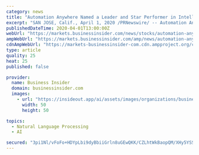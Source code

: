 ```yaml
---
category: news
title: "Automation Anywhere Named a Leader and Star Performer in Intelligent Document Processing PEAK Matrix® Assessment by Everest Group"
excerpt: "SAN JOSE, Calif., April 1, 2020 /PRNewswire/ -- Automation Anywhere, a global leader in Robotic Process Automation (RPA), today announced that"
publishedDateTime: 2020-04-01T13:00:00Z
webUrl: "https://markets.businessinsider.com/news/stocks/automation-anywhere-named-a-leader-and-star-performer-in-intelligent-document-processing-peak-matrix-assessment-by-everest-group-1029054696"
ampWebUrl: "https://markets.businessinsider.com/amp/news/automation-anywhere-named-a-leader-and-star-performer-in-intelligent-document-processing-peak-matrix-assessment-by-everest-group-1029054696"
cdnAmpWebUrl: "https://markets-businessinsider-com.cdn.ampproject.org/c/s/markets.businessinsider.com/amp/news/automation-anywhere-named-a-leader-and-star-performer-in-intelligent-document-processing-peak-matrix-assessment-by-everest-group-1029054696"
type: article
quality: 25
heat: 25
published: false

provider:
  name: Business Insider
  domain: businessinsider.com
  images:
    - url: "https://insideout.app/ai/assets/images/organizations/businessinsider.com-50x50.jpg"
      width: 50
      height: 50

topics:
  - Natural Language Processing
  - AI

secured: "3pi1Nl/vFoFo+HDYpLbi9dyBbiiGrln8uGEwQKK/CZLhtWkBaopQM/XHy5YSSsqK4rDfZXBAe8O+8yqYAkCAIDz4Gdsh5nx5Okd51KXU3orCTa9am5Zl8RugzbeFrsoVy73D0dcqprsmPTFmTWMO1DC6TH8+2wxF3n6zfFrlyv045kOsNffTr4Sjfb02A1SuX1TK9uX1dopm1MypHQ9q5hSPiKiC/spFF/UJebMOzbgCAAL+79R7NyrwLZF4lORivYfkOa3n5wxIIS7k1k3EsgbVCBgR/aEuSiDWYS1v2rR4KNdKRaD27IoXvS01fj5eQZe3QKyDxNwqwM51wu9AA8/2LbWGG75kKBvXQLwa5CMwc6396LxPPHa8ne5D/m+M9c281TeN/duUVUxJ+viwT/ABjU6D9bBuDUBePWw0YMnccbPEsrB47RWjXxrm9H/3jrVz/ZFfBGqb+c1HDmTUkmi5o4CXdojK/d9/AQMxR+I=;h0G6QsKJheywOqYZn92inw=="
---
```


